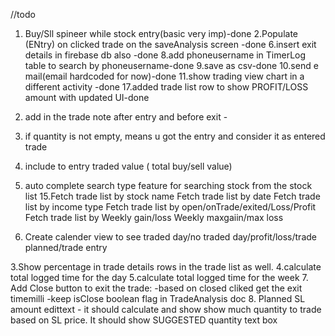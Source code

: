 //todo
1. Buy/Sll spineer while stock entry(basic very imp)-done
2.Populate (ENtry) on clicked trade on the saveAnalysis screen  -done
6.insert exit details in firebase db also -done
8.add phoneusername in TimerLog table to search by  phoneusername-done
9.save as csv-done
10.send e mail(email hardcoded for now)-done
11.show trading view chart in a different activity -done
17.added trade list row to show PROFIT/LOSS amount with updated UI-done

12. add in the trade note after entry and  before exit -
13. if quantity is not empty, means u got the entry and consider it as entered trade
13. include to entry traded value ( total buy/sell value)
14. auto complete search type feature for searching stock from the stock list
15.Fetch trade list by stock name
Fetch trade list by date
Fetch trade list by income type
Fetch trade list by open/onTrade/exited/Loss/Profit
Fetch trade list by Weekly gain/loss  Weekly maxgaiin/max loss

16. Create calender view to see traded day/no traded day/profit/loss/trade planned/trade entry



3.Show percentage in trade details rows in the trade list as well.
4.calculate total logged time for the day
5.calculate total logged time for the week
7. Add Close button to exit the trade:  -based on closed cliked get the exit timemilli  -keep isClose boolean flag in TradeAnalysis doc
8. Planned SL amount edittext  - it should calculate and show show much quantity to trade based on SL price.
  It should show SUGGESTED quantity text box




